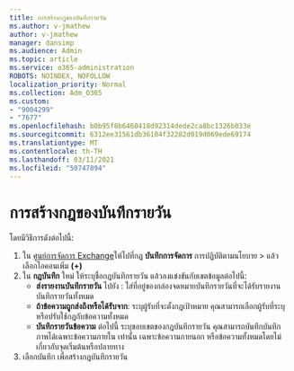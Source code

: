 ```yaml
---
title: การสร้างกฎของบันทึกรายวัน
ms.author: v-jmathew
author: v-jmathew
manager: dansimp
ms.audience: Admin
ms.topic: article
ms.service: o365-administration
ROBOTS: NOINDEX, NOFOLLOW
localization_priority: Normal
ms.collection: Adm_O365
ms.custom:
- "9004299"
- "7677"
ms.openlocfilehash: b0b95f8b6460418d92314dede2ca8bc1326b033e
ms.sourcegitcommit: 6312ee31561db36104f32282d019d069ede69174
ms.translationtype: MT
ms.contentlocale: th-TH
ms.lasthandoff: 03/11/2021
ms.locfileid: "50747894"
---
```

# <a name="create-a-journal-rule"></a>การสร้างกฎของบันทึกรายวัน

โดยมีวิธีการดังต่อไปนี้:

1. ใน [ศูนย์การจัดการ Exchange](https://go.microsoft.com/fwlink/p/?linkid=2059104)ให้ไปที่กฎ **บันทึกการจัดการ** การปฏิบัติตามนโยบาย  >  แล้วเลือกไอคอนเพิ่ม **(+)**
2. ใน **กฎบันทึก** ใหม่ ให้ระบุชื่อกฎบันทึกรายวัน แล้วลงแข่งขันกับเขตข้อมูลต่อไปนี้:  
    - **ส่งรายงานบันทึกรายวัน** ไปยัง : ใส่ที่อยู่ของกล่องจดหมายบันทึกรายวันที่จะได้รับรายงานบันทึกรายวันทั้งหมด  
    - **ถ้าข้อความถูกส่งถึงหรือได้รับจาก**: ระบุผู้รับที่จะตั้งกฎเป้าหมาย คุณสามารถเลือกผู้รับที่ระบุหรือปรับใช้กฎกับข้อความทั้งหมด  
    - **บันทึกรายวันข้อความ** ต่อไปนี้ ระบุขอบเขตของกฎบันทึกรายวัน คุณสามารถบันทึกบันทึกภาพได้เฉพาะข้อความภายใน เท่านั้น เฉพาะข้อความภายนอก หรือข้อความทั้งหมดโดยไม่เกี่ยวกับจุดเริ่มต้นหรือปลายทาง
3. เลือกบันทึก เพื่อสร้างกฎบันทึกรายวัน
